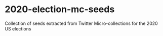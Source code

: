 # 2020-election-mc-seeds
Collection of seeds extracted from Twitter Micro-collections for the 2020 US elections
